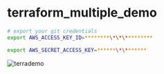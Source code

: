 # terraform_multiple_demo


```bash
# export your git credentials
export AWS_ACCESS_KEY_ID=********\*\*\*********

export AWS_SECRET_ACCESS_KEY=******\*\*******
```
![terrademo](https://user-images.githubusercontent.com/42813410/188333069-9320a369-6e63-4ab6-a8c7-651134df3e0b.png)
